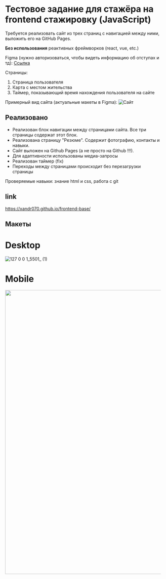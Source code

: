 # Тестовое задание для стажёра на frontend стажировку (JavaScript)

Требуется реализовать сайт из трех страниц с навигацией между ними, выложить его на GitHub Pages.

**Без использования** реактивных фреймворков (react, vue, etc.)

Figma (нужно авторизоваться, чтобы видеть информацию об отступах и тд): [Ссылка](https://www.figma.com/file/gZwWzeyH4mUkt72XETyg0p/Web-develop-tasks)

Страницы:

1) Страница пользователя
2) Карта с местом жительства
3) Таймер, показывающий время нахождения пользователя на сайте

Примерный вид сайта (актуальные макеты в Figma):
![Сайт](https://github.com/web-bee-ru/ru-test-assignments/blob/main/files/base-frontend-stages/main.png)

## Реализовано

- Реализован блок навигации между страницами сайта. Все три страницы содержат этот блок.
- Реализована страницу "Резюме". Содержит фотографию, контакты и навыки.
- Сайт выложен на Github Pages (а не просто на Github !!!).
- Для адаптивности использованы медиа-запросы
- Реализован таймер (fix)
- Переходы между страницами происходит без перезагрузки страницы

Проверяемые навыки: знание html и css, работа с git

## link

https://xandr070.github.io/frontend-base/

## Макеты

# Desktop
![127 0 0 1_5501_ (1)](https://github.com/Xandr070/frontend-base/assets/129608390/3b8105ad-e023-44f3-9392-07ccb108c589)

# Mobile
<img src="https://github.com/Xandr070/frontend-base/assets/129608390/1b7f906e-7420-42fe-abdc-670672ce54a5" height="920px"/>
